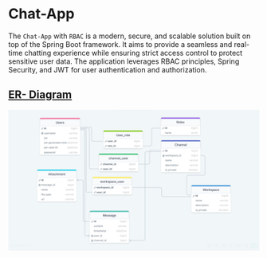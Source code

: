 # Chat-App
The `Chat-App` with `RBAC` is a modern, secure, and scalable solution built on top of the Spring Boot framework. It aims to provide a seamless and real-time chatting experience while ensuring strict access control to protect sensitive user data. The application leverages RBAC principles, Spring Security, and JWT for user authentication and authorization.
## [ER- Diagram](https://drawsql.app/teams/raghus-team/diagrams/chatapp/embed)
<img src="/images/slackDB.png"></img>
